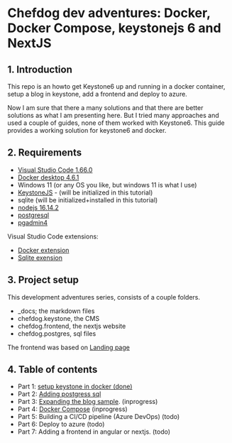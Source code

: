 # Chefdog dev adventures: Docker, Docker Compose, keystonejs 6 and NextJS

## 1. Introduction

This repo is an howto get Keystone6 up and running in a docker container, setup a blog in keystone, add a frontend
and deploy to azure.

Now I am sure that there a many solutions and that there are better solutions as what I am presenting here. But I tried many approaches and used a couple of guides, none of them worked with Keystone6. This guide provides a working solution for keystone6 and docker. 

## 2. Requirements

- [Visual Studio Code 1.66.0](https://code.visualstudio.com/download)
- [Docker desktop 4.6.1](https://www.docker.com/get-started/)
- Windows 11 (or any OS you like, but windows 11 is what I use)
- [KeystoneJS](https://keystonejs.com/docs) -  (will be initialized in this tutorial)
- sqlite (will be initialized+installed in this tutorial)
- [nodejs 16.14.2](https://nodejs.org/en/)
- [postgresql](https://www.enterprisedb.com/downloads/postgres-postgresql-downloads)
- [pgadmin4](https://www.pgadmin.org/)

Visual Studio Code extensions:

- [Docker extension](https://marketplace.visualstudio.com/items?itemName=ms-azuretools.vscode-docker)
- [Sqlite exension](https://marketplace.visualstudio.com/items?itemName=alexcvzz.vscode-sqlite)

## 3. Project setup

This development adventures series, consists of a couple folders.
- _docs; the markdown files
- chefdog.keystone, the CMS
- chefdog.frontend, the nextjs website
- chefdog.postgres, sql files

The frontend was based on [Landing page](https://www.tailwindtoolbox.com/templates/landing-page-demo.php)

## 4. Table of contents

- Part 1: [setup keystone in docker (done)](/_docs/keystone6-part1.md)
- Part 2: [Adding postgress sql](/_docs/keystone6-part2.md)
- Part 3: [Expanding the blog sample](/_docs/keystone6-part3.md). (inprogress)
- Part 4: [Docker Compose](/_docs/keystone6-part4.md) (inprogress)
- Part 5: Building a CI/CD pipeline (Azure DevOps) (todo)
- Part 6: Deploy to azure (todo)
- Part 7: Adding a frontend in angular or nextjs. (todo)
